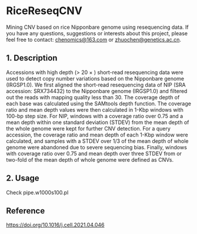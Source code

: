 # RiceReseqCNV
Mining CNV based on rice Nipponbare genome using resequencing data.
If you have any questions, suggestions or interests about this project, please feel free to contact: chenomics@163.com or zhuochen@genetics.ac.cn.

## 1. Description
Accessions with high depth (> 20 × ) short-read resequencing data were used to detect copy number variations based on the Nipponbare genome (IRGSP1.0). We first aligned the short-read resequencing data of NIP (SRA accession: SRX734432) to the Nipponbare genome (IRGSP1.0) and filtered out the reads with mapping quality less than 30. The coverage depth of each base was calculated using the SAMtools depth function. The coverage ratio and mean depth values were then calculated in 1-Kbp windows with 100-bp step size. For NIP, windows with a coverage ratio over 0.75 and a mean depth within one standard deviation (STDEV) from the mean depth of the whole genome were kept for further CNV detection. For a query accession, the coverage ratio and mean depth of each 1-Kbp window were calculated, and samples with a STDEV over 1/3 of the mean depth of whole genome were abandoned due to severe sequencing bias. Finally, windows with coverage ratio over 0.75 and mean depth over three STDEV from or two-fold of the mean depth of whole genome were defined as CNVs.

## 2. Usage
Check pipe.w1000s100.pl

## Reference
https://doi.org/10.1016/j.cell.2021.04.046
